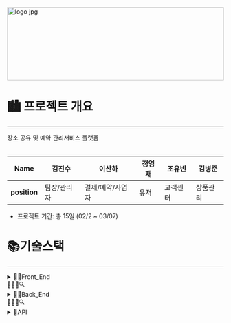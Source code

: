 <img width="100%" height="170px" alt="logo jpg" src="https://github.com/Kira7124/PlaceStation/assets/89882482/4c950f89-5352-430e-bc5f-54195a9dfbc5">

# 🏙 프로젝트 개요
---
장소 공유 및 예약 관리서비스 플랫폼<br><br>

|Name|김진수|이산하|정영재|조유빈|김병준|
|---|---|---|---|---|---|
|**position**|팀장/관리자|결제/예약/사업자|유저|고객센터|상품관리|


- 프로젝트 기간: 총 15일 (02/2 ~ 03/07)


 # 📚기술스택
---
<details>
<summary>🕵️‍♂️Front_End</summary>
<div markdown="1">

- bootstrap : 4.6.2
- HTML5
- CSS3
- JavaScript : 1.16.1
- JQuery : 3.6.4
- Chart.js
</div>
</details>🕵️‍♂️🔎🔍 

<details>
<summary>🕵️‍♂️Back_End</summary>
<div markdown="1">
- springboot : 4.18.0
- H2 Database → MySQL : 8.0.32
- jdk : 11.0.17
- lombok
- MyBatis
- JSP
- BCrypt HASH
- Apache Tomcat : 9.0
</div>
</details>🕵️‍♂️🔎🔍 


<details>
<summary>📡API</summary>
<div markdown="1">
- 카카오/구글/네이버 소셜 로그인 API (OAuth 2.0 프로토콜)
- 카카오페이 API
- 이메일 전송 API (네이버 SMTP 프로토콜)
- 구글 맵 API
- CoolSMS API
- DAUM 우편번호 찾기 API
- 국가 코드 OPEN API
</div>
</details>



















